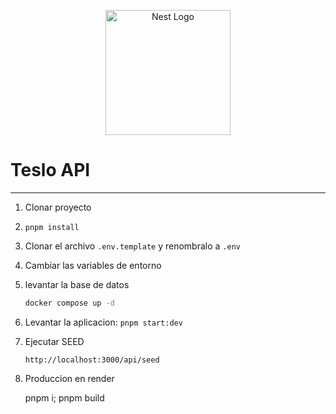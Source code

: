 <p align="center">
  <a href="http://nestjs.com/" target="blank"><img src="https://nestjs.com/img/logo-small.svg" width="200" alt="Nest Logo" /></a>
</p>

# Teslo API

---

1. Clonar proyecto
2. `pnpm install`
3. Clonar el archivo `.env.template` y renombralo a `.env`
4. Cambiar las variables de entorno
5. levantar la base de datos

   ```bash
   docker compose up -d
   ```

6. Levantar la aplicacion: `pnpm start:dev`

7. Ejecutar SEED

   ```text
   http://localhost:3000/api/seed
   ```

8. Produccion en render

   pnpm i; pnpm build
